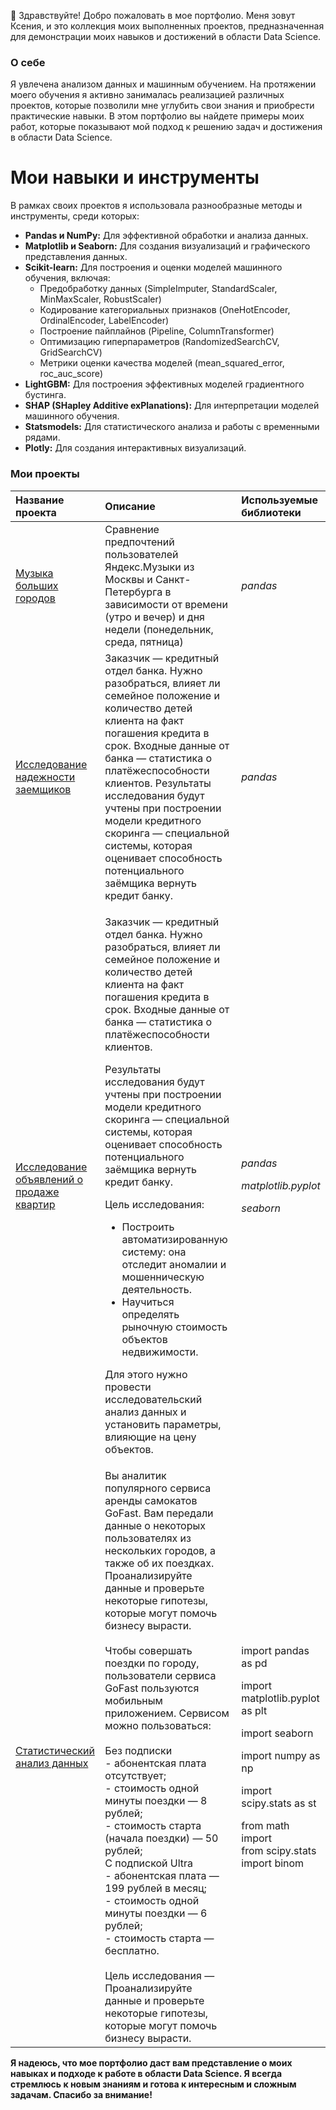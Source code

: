 👋 Здравствуйте! Добро пожаловать в мое портфолио. Меня зовут Ксения, и это коллекция моих выполненных проектов, предназначенная для демонстрации моих навыков и достижений в области Data Science.

### О себе

Я увлечена анализом данных и машинным обучением. На протяжении моего обучения я активно занималась реализацией различных проектов, которые позволили мне углубить свои знания и приобрести практические навыки. В этом портфолио вы найдете примеры моих работ, которые показывают мой подход к решению задач и достижения в области Data Science.

# Мои навыки и инструменты

В рамках своих проектов я использовала разнообразные методы и инструменты, среди которых:

- **Pandas и NumPy:** Для эффективной обработки и анализа данных.
- **Matplotlib и Seaborn:** Для создания визуализаций и графического представления данных.
- **Scikit-learn:** Для построения и оценки моделей машинного обучения, включая:
  - Предобработку данных (SimpleImputer, StandardScaler, MinMaxScaler, RobustScaler)
  - Кодирование категориальных признаков (OneHotEncoder, OrdinalEncoder, LabelEncoder)
  - Построение пайплайнов (Pipeline, ColumnTransformer)
  - Оптимизацию гиперпараметров (RandomizedSearchCV, GridSearchCV)
  - Метрики оценки качества моделей (mean_squared_error, roc_auc_score)
- **LightGBM:** Для построения эффективных моделей градиентного бустинга.
- **SHAP (SHapley Additive exPlanations):** Для интерпретации моделей машинного обучения.
- **Statsmodels:** Для статистического анализа и работы с временными рядами.
- **Plotly:** Для создания интерактивных визуализаций.

### Мои проекты

| Название проекта | Описание | Используемые библиотеки | 
| :---------------------- | :---------------------- | :---------------------- |
| [Музыка больших городов](project_1/project_1_Sazanova_music.ipynb) | Сравнение предпочтений пользователей Яндекс.Музыки из Москвы и Санкт-Петербурга в зависимости от времени (утро и вечер) и дня недели (понедельник, среда, пятница)| *pandas* | 
| [Исследование надежности заемщиков](project_2/project_2_Sazanova_Investigation.ipynb) | Заказчик — кредитный отдел банка. Нужно разобраться, влияет ли семейное положение и количество детей клиента на факт погашения кредита в срок. Входные данные от банка — статистика о платёжеспособности клиентов. Результаты исследования будут учтены при построении модели кредитного скоринга — специальной системы, которая оценивает способность потенциального заёмщика вернуть кредит банку.| *pandas* |
| [Исследование объявлений о продаже квартир](project_3/project_3_Sazanova.ipynb) | <p>Заказчик — кредитный отдел банка. Нужно разобраться, влияет ли семейное положение и количество детей клиента на факт погашения кредита в срок. Входные данные от банка — статистика о платёжеспособности клиентов.</p> <p>Результаты исследования будут учтены при построении модели кредитного скоринга — специальной системы, которая оценивает способность потенциального заёмщика вернуть кредит банку.</p> <p>Цель исследования:</p> <ul><li>Построить автоматизированную систему: она отследит аномалии и мошенническую деятельность.</li> <li>Научиться определять рыночную стоимость объектов недвижимости.</li></ul> <p>Для этого нужно провести исследовательский анализ данных и установить параметры, влияющие на цену объектов.</p>| <p>*pandas*</p> <p>*matplotlib.pyplot*</p> <p>*seaborn*</p>
| [Статистический анализ данных](project_4/project_4_Sazanova.ipynb) | Вы аналитик популярного сервиса аренды самокатов GoFast. Вам передали данные о некоторых пользователях из нескольких городов, а также об их поездках. Проанализируйте данные и проверьте некоторые гипотезы, которые могут помочь бизнесу вырасти.<br><br>Чтобы совершать поездки по городу, пользователи сервиса GoFast пользуются мобильным приложением. Сервисом можно пользоваться:<br><br>Без подписки<br>  - абонентская плата отсутствует;<br>  - стоимость одной минуты поездки — 8 рублей;<br>  - стоимость старта (начала поездки) — 50 рублей;<br>С подпиской Ultra<br>  - абонентская плата — 199 рублей в месяц;<br>  - стоимость одной минуты поездки — 6 рублей;<br>  - стоимость старта — бесплатно.<br><br>Цель исследования — Проанализируйте данные и проверьте некоторые гипотезы, которые могут помочь бизнесу вырасти.| <p>import pandas as pd<p><p>import matplotlib.pyplot as plt<p><p>import seaborn<p><p>import numpy as np<p><p>import scipy.stats as st<p><p>from math import<br>from scipy.stats import binom<p>|
**<p>Я надеюсь, что мое портфолио даст вам представление о моих навыках и подходе к работе в области Data Science. Я всегда стремлюсь к новым знаниям и готова к интересным и сложным задачам. Спасибо за внимание!</p>**

